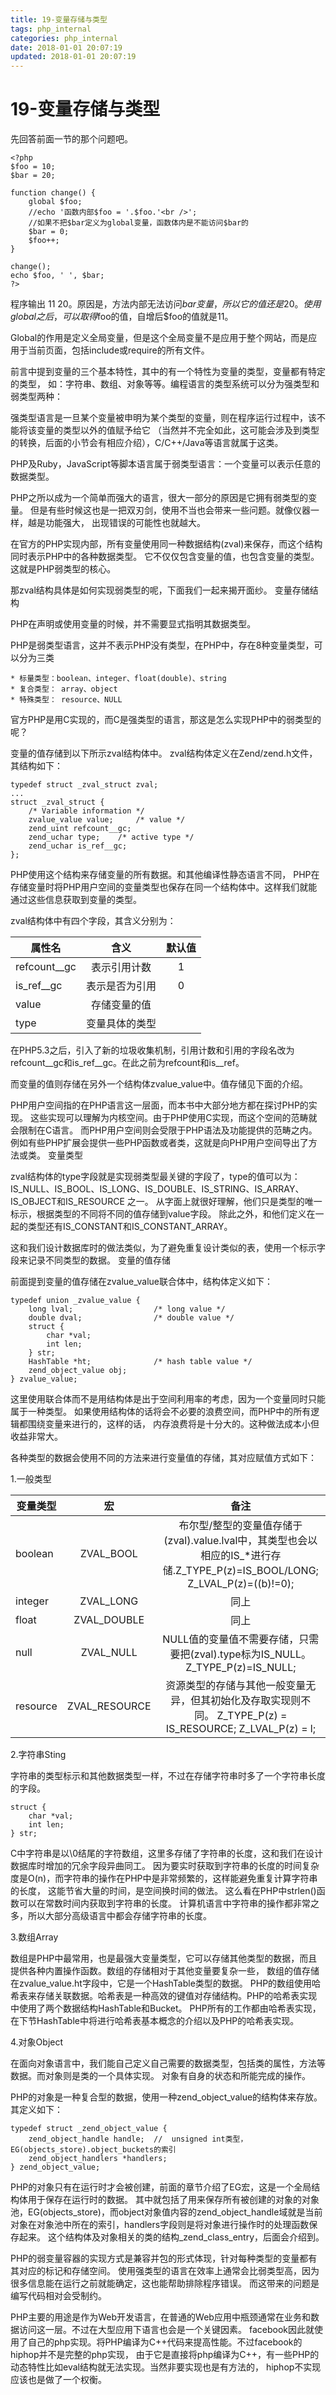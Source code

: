 ```yaml
---
title: 19-变量存储与类型
tags: php_internal
categories: php_internal
date: 2018-01-01 20:07:19
updated: 2018-01-01 20:07:19
---
```


# 19-变量存储与类型
先回答前面一节的那个问题吧。

    <?php
    $foo = 10;
    $bar = 20;

    function change() {
        global $foo;
    	//echo '函数内部$foo = '.$foo.'<br />';
    	//如果不把$bar定义为global变量，函数体内是不能访问$bar的
        $bar = 0;
        $foo++;
    }

    change();
    echo $foo, ' ', $bar;
    ?>

程序输出 11 20。原因是，方法内部无法访问$bar变量，所以它的值还是20。使用global之后，可以取得$foo的值，自增后$foo的值就是11。

Global的作用是定义全局变量，但是这个全局变量不是应用于整个网站，而是应用于当前页面，包括include或require的所有文件。

前言中提到变量的三个基本特性，其中的有一个特性为变量的类型，变量都有特定的类型， 如：字符串、数组、对象等等。编程语言的类型系统可以分为强类型和弱类型两种：

强类型语言是一旦某个变量被申明为某个类型的变量，则在程序运行过程中，该不能将该变量的类型以外的值赋予给它 （当然并不完全如此，这可能会涉及到类型的转换，后面的小节会有相应介绍），C/C++/Java等语言就属于这类。

PHP及Ruby，JavaScript等脚本语言属于弱类型语言：一个变量可以表示任意的数据类型。

PHP之所以成为一个简单而强大的语言，很大一部分的原因是它拥有弱类型的变量。 但是有些时候这也是一把双刃剑，使用不当也会带来一些问题。就像仪器一样，越是功能强大， 出现错误的可能性也就越大。

在官方的PHP实现内部，所有变量使用同一种数据结构(zval)来保存，而这个结构同时表示PHP中的各种数据类型。 它不仅仅包含变量的值，也包含变量的类型。这就是PHP弱类型的核心。

那zval结构具体是如何实现弱类型的呢，下面我们一起来揭开面纱。
变量存储结构

PHP在声明或使用变量的时候，并不需要显式指明其数据类型。

PHP是弱类型语言，这并不表示PHP没有类型，在PHP中，存在8种变量类型，可以分为三类

    * 标量类型：boolean、integer、float(double)、string
    * 复合类型： array、object
    * 特殊类型： resource、NULL

官方PHP是用C实现的，而C是强类型的语言，那这是怎么实现PHP中的弱类型的呢？

变量的值存储到以下所示zval结构体中。 zval结构体定义在Zend/zend.h文件，其结构如下：

    typedef struct _zval_struct zval;
    ...
    struct _zval_struct {
        /* Variable information */
        zvalue_value value;     /* value */
        zend_uint refcount__gc;
        zend_uchar type;    /* active type */
        zend_uchar is_ref__gc;
    };

PHP使用这个结构来存储变量的所有数据。和其他编译性静态语言不同， PHP在存储变量时将PHP用户空间的变量类型也保存在同一个结构体中。这样我们就能通过这些信息获取到变量的类型。

zval结构体中有四个字段，其含义分别为：

|属性名|含义|默认值|
|--|:--:|:--:|
|refcount__gc|表示引用计数|1|
|is_ref__gc|表示是否为引用|0|
|value|存储变量的值| |
|type|变量具体的类型| |


在PHP5.3之后，引入了新的垃圾收集机制，引用计数和引用的字段名改为refcount__gc和is_ref__gc。在此之前为refcount和is__ref。

而变量的值则存储在另外一个结构体zvalue_value中。值存储见下面的介绍。

PHP用户空间指的在PHP语言这一层面，而本书中大部分地方都在探讨PHP的实现。 这些实现可以理解为内核空间。由于PHP使用C实现，而这个空间的范畴就会限制在C语言。 而PHP用户空间则会受限于PHP语法及功能提供的范畴之内。 例如有些PHP扩展会提供一些PHP函数或者类，这就是向PHP用户空间导出了方法或类。
变量类型

zval结构体的type字段就是实现弱类型最关键的字段了，type的值可以为： IS_NULL、IS_BOOL、IS_LONG、IS_DOUBLE、IS_STRING、IS_ARRAY、IS_OBJECT和IS_RESOURCE 之一。 从字面上就很好理解，他们只是类型的唯一标示，根据类型的不同将不同的值存储到value字段。 除此之外，和他们定义在一起的类型还有IS_CONSTANT和IS_CONSTANT_ARRAY。

这和我们设计数据库时的做法类似，为了避免重复设计类似的表，使用一个标示字段来记录不同类型的数据。
变量的值存储

前面提到变量的值存储在zvalue_value联合体中，结构体定义如下：

    typedef union _zvalue_value {
        long lval;                  /* long value */
        double dval;                /* double value */
        struct {
            char *val;
            int len;
        } str;
        HashTable *ht;              /* hash table value */
        zend_object_value obj;
    } zvalue_value;

这里使用联合体而不是用结构体是出于空间利用率的考虑，因为一个变量同时只能属于一种类型。 如果使用结构体的话将会不必要的浪费空间，而PHP中的所有逻辑都围绕变量来进行的，这样的话， 内存浪费将是十分大的。这种做法成本小但收益非常大。

各种类型的数据会使用不同的方法来进行变量值的存储，其对应赋值方式如下：

1.一般类型

|变量类型|宏	|备注|
|--|:--:|:--:|
|boolean|ZVAL_BOOL|	布尔型/整型的变量值存储于(zval).value.lval中，其类型也会以相应的IS_*进行存储.Z_TYPE_P(z)=IS_BOOL/LONG;  Z_LVAL_P(z)=((b)!=0);
|integer|ZVAL_LONG|同上|
|float|ZVAL_DOUBLE|同上|
|null|ZVAL_NULL|NULL值的变量值不需要存储，只需要把(zval).type标为IS_NULL。 Z_TYPE_P(z)=IS_NULL;|
|resource|ZVAL_RESOURCE|资源类型的存储与其他一般变量无异，但其初始化及存取实现则不同。 Z_TYPE_P(z) = IS_RESOURCE;  Z_LVAL_P(z) = l; |

2.字符串Sting

字符串的类型标示和其他数据类型一样，不过在存储字符串时多了一个字符串长度的字段。

    struct {
        char *val;
        int len;
    } str;

C中字符串是以\0结尾的字符数组，这里多存储了字符串的长度，这和我们在设计数据库时增加的冗余字段异曲同工。 因为要实时获取到字符串的长度的时间复杂度是O(n)，而字符串的操作在PHP中是非常频繁的，这样能避免重复计算字符串的长度， 这能节省大量的时间，是空间换时间的做法。 这么看在PHP中strlen()函数可以在常数时间内获取到字符串的长度。 计算机语言中字符串的操作都非常之多，所以大部分高级语言中都会存储字符串的长度。

3.数组Array

数组是PHP中最常用，也是最强大变量类型，它可以存储其他类型的数据，而且提供各种内置操作函数。数组的存储相对于其他变量要复杂一些， 数组的值存储在zvalue_value.ht字段中，它是一个HashTable类型的数据。 PHP的数组使用哈希表来存储关联数据。哈希表是一种高效的键值对存储结构。PHP的哈希表实现中使用了两个数据结构HashTable和Bucket。 PHP所有的工作都由哈希表实现，在下节HashTable中将进行哈希表基本概念的介绍以及PHP的哈希表实现。

4.对象Object

在面向对象语言中，我们能自己定义自己需要的数据类型，包括类的属性，方法等数据。而对象则是类的一个具体实现。 对象有自身的状态和所能完成的操作。

PHP的对象是一种复合型的数据，使用一种zend_object_value的结构体来存放。其定义如下：

    typedef struct _zend_object_value {
        zend_object_handle handle;  //  unsigned int类型，EG(objects_store).object_buckets的索引
        zend_object_handlers *handlers;
    } zend_object_value;

PHP的对象只有在运行时才会被创建，前面的章节介绍了EG宏，这是一个全局结构体用于保存在运行时的数据。 其中就包括了用来保存所有被创建的对象的对象池，EG(objects_store)，而object对象值内容的zend_object_handle域就是当前 对象在对象池中所在的索引，handlers字段则是将对象进行操作时的处理函数保存起来。 这个结构体及对象相关的类的结构_zend_class_entry，后面会介绍到。

PHP的弱变量容器的实现方式是兼容并包的形式体现，针对每种类型的变量都有其对应的标记和存储空间。 使用强类型的语言在效率上通常会比弱类型高，因为很多信息能在运行之前就能确定，这也能帮助排除程序错误。 而这带来的问题是编写代码相对会受制约。

PHP主要的用途是作为Web开发语言，在普通的Web应用中瓶颈通常在业务和数据访问这一层。不过在大型应用下语言也会是一个关键因素。 facebook因此就使用了自己的php实现。将PHP编译为C++代码来提高性能。不过facebook的hiphop并不是完整的php实现， 由于它是直接将php编译为C++，有一些PHP的动态特性比如eval结构就无法实现。当然非要实现也是有方法的， hiphop不实现应该也是做了一个权衡。
